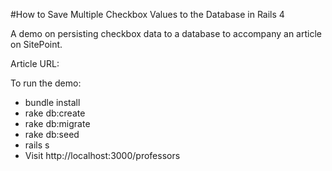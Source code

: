 #How to Save Multiple Checkbox Values to the Database in Rails 4

A demo on persisting checkbox data to a database to accompany an article on SitePoint.

Article URL: 

To run the demo:

- bundle install
- rake db:create
- rake db:migrate
- rake db:seed
- rails s
- Visit http://localhost:3000/professors

